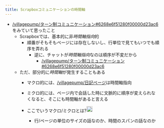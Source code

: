 ```yaml
---
title: Scrapboxコミュニケーションの時間軸
---
```


* [/villagepump/ターン制コミュニケーション#6268e6f51280f00000d23ac6](https://scrapbox.io/villagepump/ターン制コミュニケーション#6268e6f51280f00000d23ac6)をみていて思ったこと
  * Scrapboxでは、基本的に非*時間軸指向*的
    * 順番がそもそもページには存在しないし、行単位で見てもいつでも順序を弄れる
      * 逆に、チャットが*時間軸指向*なのは順序が不変だから
        * [/villagepump/ターン制コミュニケーション#6268e6f51280f00000d23ac6](https://scrapbox.io/villagepump/ターン制コミュニケーション#6268e6f51280f00000d23ac6)
  * ただ、部分的に*時間軸*が発生することもある
    * マクロ的には、[/villagepump/日記ページ](https://scrapbox.io/villagepump/日記ページ)は時間軸指向
    * ミクロ的には、ページ内で会話した時に文脈的に順序が変えられなくなると、そこにも時間軸があると言える
    * ここでいうマクロ/ミクロとは?<img src='https://scrapbox.io/api/pages/blu3mo-public/blu3mo/icon' alt='blu3mo.icon' height="19.5"/>

      * 行/ページの単位のサイズの話なのか、時間のスパンの話なのか
